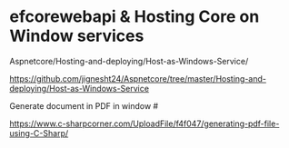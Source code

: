 # efcorewebapi & Hosting Core on Window services
Aspnetcore/Hosting-and-deploying/Host-as-Windows-Service/

https://github.com/jignesht24/Aspnetcore/tree/master/Hosting-and-deploying/Host-as-Windows-Service

Generate document in PDF in window #

https://www.c-sharpcorner.com/UploadFile/f4f047/generating-pdf-file-using-C-Sharp/
